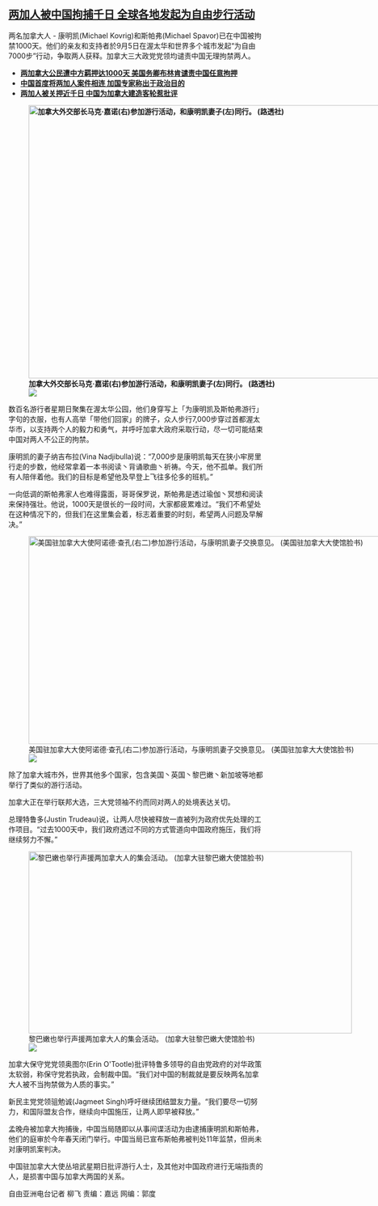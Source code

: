 <!--1630952774000-->
[两加人被中国拘捕千日  全球各地发起为自由步行活动](https://www.rfa.org/mandarin/yataibaodao/junshiwaijiao/lf-09062021115224.html)
------

<p>两名加拿大人 - 康明凯(Michael Kovrig)和斯帕弗(Michael Spavor)已在中国被拘禁1000天。他们的亲友和支持者於9月5日在渥太华和世界多个城市发起“为自由7000步”行动，争取两人获释。加拿大三大政党党领均谴责中国无理拘禁两人。</p><ul><li><strong><a href="https://www.rfa.org/mandarin/Xinwen/1-09062021091901.html">两加拿大公民遭中方羁押达1000天 美国务卿布林肯谴责中国任意拘押</a></strong></li><li><strong><a href="https://www.rfa.org/mandarin/yataibaodao/junshiwaijiao/lf-09022021115616.html">中国首度将两加人案件相连 加国专家称出于政治目的</a></strong></li><li><a href="https://www.rfa.org/mandarin/yataibaodao/junshiwaijiao/lf-08272021091546.html"><strong>两加人被关押近千日 中国为加拿大建造客轮惹批评</strong></a></li></ul><p><strong><figure class="image-richtext image-inline captioned" style="width:960px;"><img alt="加拿大外交部长马克·嘉诺(右)参加游行活动，和康明凯妻子(左)同行。   (路透社)" height="540" src="https://www.rfa.org/mandarin/yataibaodao/junshiwaijiao/lf-09062021115224.html/p2.jpg/@@images/7ac8ad8a-6491-488c-b34a-03b0b0f62540.jpeg" title="2" width="960"/><figcaption class="image-caption">加拿大外交部长马克·嘉诺(右)参加游行活动，和康明凯妻子(左)同行。   (路透社)</figcaption><small></small><div id="zoomattribute"><a data-caption="加拿大外交部长马克·嘉诺(右)参加游行活动，和康明凯妻子(左)同行。   (路透社)" data-fancybox="" href="https://www.rfa.org/mandarin/yataibaodao/junshiwaijiao/lf-09062021115224.html/p2.jpg" id="single_image" title="加拿大外交部长马克·嘉诺(右)参加游行活动，和康明凯妻子(左)同行。   (路透社)"><img src="/++plone++rfa-resources/img/icon-zoom.png"/></a></div></figure></strong></p><p>数百名游行者星期日聚集在渥太华公园，他们身穿写上「为康明凯及斯帕弗游行」字句的衣服，也有人高举「带他们回家」的牌子，众人步行7,000步穿过首都渥太华市，以支持两个人的毅力和勇气，并呼吁加拿大政府采取行动，尽一切可能结束中国对两人不公正的拘禁。</p><p>康明凯的妻子纳吉布拉(Vina Nadjibulla)说：“7,000步是康明凯每天在狭小牢房里行走的步数，他经常拿着一本书阅读丶背诵歌曲丶祈祷。今天，他不孤单。我们所有人陪伴着他。我们的目标是希望他及早登上飞往多伦多的班机。”</p><p>一向低调的斯帕弗家人也难得露面，哥哥保罗说，斯帕弗是透过瑜伽丶冥想和阅读来保持强壮。他说，1000天是很长的一段时间，大家都疲累难过。“我们不希望处在这种情况下的，但我们在这里集会着，标志着重要的时刻，希望两人问题及早解决。”</p><p><figure class="image-richtext image-inline captioned" style="width:729px;"><img alt="美国驻加拿大大使阿诺德·查孔(右二)参加游行活动，与康明凯妻子交换意见。     (美国驻加拿大大使馆脸书)" height="411" src="https://www.rfa.org/mandarin/yataibaodao/junshiwaijiao/lf-09062021115224.html/p3.jpg/@@images/660c9b67-075f-497f-b700-53f3ed915d83.jpeg" title="3" width="729"/><figcaption class="image-caption">美国驻加拿大大使阿诺德·查孔(右二)参加游行活动，与康明凯妻子交换意见。     (美国驻加拿大大使馆脸书)</figcaption><small></small><div id="zoomattribute"><a data-caption="美国驻加拿大大使阿诺德·查孔(右二)参加游行活动，与康明凯妻子交换意见。     (美国驻加拿大大使馆脸书)" data-fancybox="" href="https://www.rfa.org/mandarin/yataibaodao/junshiwaijiao/lf-09062021115224.html/p3.jpg" id="single_image" title="美国驻加拿大大使阿诺德·查孔(右二)参加游行活动，与康明凯妻子交换意见。     (美国驻加拿大大使馆脸书)"><img src="/++plone++rfa-resources/img/icon-zoom.png"/></a></div></figure></p><p>除了加拿大城市外，世界其他多个国家，包含美国丶英国丶黎巴嫩丶新加坡等地都举行了类似的游行活动。</p><p>加拿大正在举行联邦大选，三大党领袖不约而同对两人的处境表达关切。</p><p>总理特鲁多(Justin Trudeau)说，让两人尽快被释放一直被列为政府优先处理的工作项目。“过去1000天中，我们政府透过不同的方式管道向中国政府施压，我们将继续努力不懈。”</p><p><figure class="image-richtext image-inline captioned" style="width:640px;"><img alt="黎巴嫩也举行声援两加拿大人的集会活动。 (加拿大驻黎巴嫩大使馆脸书)" height="360" src="https://www.rfa.org/mandarin/yataibaodao/junshiwaijiao/lf-09062021115224.html/p4.jpg/@@images/18e4caef-9175-4171-8398-07adb72dfa97.jpeg" title="4" width="640"/><figcaption class="image-caption">黎巴嫩也举行声援两加拿大人的集会活动。 (加拿大驻黎巴嫩大使馆脸书)</figcaption><small></small><div id="zoomattribute"><a data-caption="黎巴嫩也举行声援两加拿大人的集会活动。 (加拿大驻黎巴嫩大使馆脸书)" data-fancybox="" href="https://www.rfa.org/mandarin/yataibaodao/junshiwaijiao/lf-09062021115224.html/p4.jpg" id="single_image" title="黎巴嫩也举行声援两加拿大人的集会活动。 (加拿大驻黎巴嫩大使馆脸书)"><img src="/++plone++rfa-resources/img/icon-zoom.png"/></a></div></figure></p><p>加拿大保守党党领奥图尔(Erin O'Tootle)批评特鲁多领导的自由党政府的对华政策太软弱，称保守党若执政，会制裁中国。“我们对中国的制裁就是要反映两名加拿大人被不当拘禁做为人质的事实。”</p><p>新民主党党领驵勉诚(Jagmeet Singh)呼吁继续团结盟友力量。“我们要尽一切努力，和国际盟友合作，继续向中国施压，让两人即早被释放。”</p><p>孟晚舟被加拿大拘捕後，中国当局随即以从事间谍活动为由逮捕康明凯和斯帕弗，他们的庭审於今年春天闭门举行。中国当局已宣布斯帕弗被判处11年监禁，但尚未对康明凯案判决。</p><p>中国驻加拿大大使丛培武星期日批评游行人士，及其他对中国政府进行无端指责的人，是损害中国与加拿大两国的关系。</p><p>自由亚洲电台记者 柳飞 责编：嘉远 网编：郭度</p><p></p><p></p><p></p>
